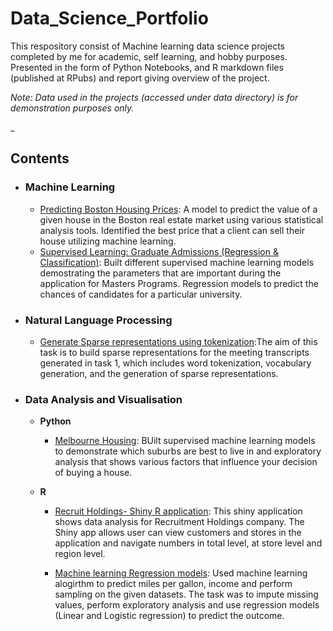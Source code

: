 # Data_Science_Portfolio

This respository consist of Machine learning data science projects completed by me for academic, self learning, and hobby purposes. Presented in the form of Python Notebooks, and R markdown files (published at RPubs) and report giving overview of the project.

*Note: Data used in the projects (accessed under data directory) is for demonstration purposes only.*

_

## Contents

- ### Machine Learning

	- [Predicting Boston Housing Prices](https://github.com/Ntaralkar/Data_Science_Portfolio/blob/master/Boston_Housing_Analysis/Boston_housing_analysis.ipynb): A model to predict the value of a given house in the Boston real estate market using various statistical analysis tools. Identified the best price that a client can sell their house utilizing machine learning.
	- [Supervised Learning: Graduate Admissions (Regression & Classification)](https://github.com/Ntaralkar/Data_Science_Portfolio/blob/master/Graduate_Admissions/Graduate%20Admission.ipynb): Built different supervised machine learning models demostrating the parameters that are important during the application for Masters Programs. Regression models to predict the chances of candidates for a particular university.
	


- ### Natural Language Processing
	- [Generate Sparse representations using tokenization](https://github.com/Ntaralkar/data_science_portfolio/tree/master/Sentiment%20Analysis):The aim of this task is to build sparse representations for the meeting transcripts generated in task 1, which includes word tokenization, vocabulary generation, and the generation of sparse representations.


- ### Data Analysis and Visualisation
	- __Python__
	
		- [Melbourne Housing](https://github.com/Ntaralkar/Melbourne-Housing/blob/master/Housing%20Analysis.ipynb): BUilt supervised machine learning models to demonstrate which suburbs are best to live in and exploratory analysis that shows various factors that influence your decision of buying a house.
				
		
		
	- __R__
		- [Recruit Holdings- Shiny R application](https://github.com/Ntaralkar/Restaurant-Analysis): This shiny application shows data analysis for Recruitment Holdings company. The Shiny app allows user can view customers and stores in the application and navigate numbers in total level, at store level and region level.
		
		- [Machine learning Regression models](https://github.com/Ntaralkar/data_science_portfolio/blob/master/Regression_models_in_R/FIT5197_Assignment2_Report.pdf): Used machine learning alogirthm to predict miles per gallon, income and perform sampling on the given datasets. The task was to impute missing values, perform exploratory analysis and use regression models (Linear and Logistic regression) to predict the outcome.
